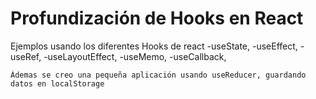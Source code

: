 # Profundización de Hooks en React

Ejemplos usando los diferentes Hooks de react
    -useState,
    -useEffect,
    -useRef,
    -useLayoutEffect,
    -useMemo,
    -useCallback,

    Ádemas se creo una pequeña aplicación usando useReducer, guardando datos en localStorage

